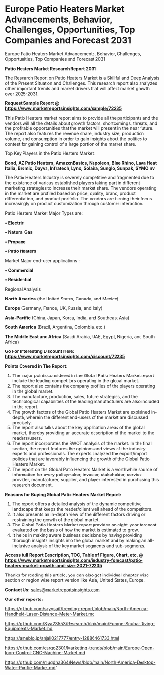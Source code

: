 # Europe Patio Heaters Market Advancements, Behavior, Challenges, Opportunities, Top Companies and Forecast 2031
Europe Patio Heaters Market Advancements, Behavior, Challenges, Opportunities, Top Companies and Forecast 2031

<strong>Patio Heaters Market Research Report 2031</strong>

The Research Report on Patio Heaters Market is a Skillful and Deep Analysis of the Present Situation and Challenges. This research report also analyzes other important trends and market drivers that will affect market growth over 2025-2031.

<strong>Request Sample Report @ <a href=https://www.marketreportsinsights.com/sample/72235>https://www.marketreportsinsights.com/sample/72235</a></strong>

This Patio Heaters market report aims to provide all the participants and the vendors will all the details about growth factors, shortcomings, threats, and the profitable opportunities that the market will present in the near future. The report also features the revenue share, industry size, production volume, and consumption in order to gain insights about the politics to contest for gaining control of a large portion of the market share.

Top Key Players in the Patio Heaters Market:

<strong>Bond, AZ Patio Heaters, AmazonBasics, Napoleon, Blue Rhino, Lava Heat Italia, Bromic, Dayva, Infratech, Lynx, Solaira, Sunglo, Sunpak, SYMO nv</strong>

The Patio Heaters Industry is severely competitive and fragmented due to the existence of various established players taking part in different marketing strategies to increase their market share. The vendors operating in the market are profiled based on price, quality, brand, product differentiation, and product portfolio. The vendors are turning their focus increasingly on product customization through customer interaction.

Patio Heaters Market Major Types are:

<strong>• Electric

• Natural Gas

• Propane

• Patio Heaters</strong>

Market Major end-user applications :

<strong>• Commercial

• Residential</strong>

Regional Analysis

</u><strong><b>North America</b></strong> (the United States, Canada, and Mexico)

<strong><b>Europe </b></strong>(Germany, France, UK, Russia, and Italy)

<strong><b>Asia-Pacific</b></strong> (China, Japan, Korea, India, and Southeast Asia)

<strong><b>South America</b></strong> (Brazil, Argentina, Colombia, etc.)

<strong><b>The Middle East and Africa</b></strong> (Saudi Arabia, UAE, Egypt, Nigeria, and South Africa)

<strong>Go For Interesting Discount Here: <a href=https://www.marketreportsinsights.com/discount/72235>https://www.marketreportsinsights.com/discount/72235</a></strong>

<strong>Points Covered in The Report:</strong>
<ol>
  <li>The major points considered in the Global Patio Heaters Market report include the leading competitors operating in the global market.</li>
  <li>The report also contains the company profiles of the players operating in the global market.</li>
  <li>The manufacture, production, sales, future strategies, and the technological capabilities of the leading manufacturers are also included in the report.</li>
  <li>The growth factors of the Global Patio Heaters Market are explained in-depth, wherein the different end-users of the market are discussed precisely.</li>
  <li>The report also talks about the key application areas of the global market, thereby providing an accurate description of the market to the readers/users.</li>
  <li>The report incorporates the SWOT analysis of the market. In the final section, the report features the opinions and views of the industry experts and professionals. The experts analyzed the export/import policies that are favorably influencing the growth of the Global Patio Heaters Market.</li>
  <li>The report on the Global Patio Heaters Market is a worthwhile source of information for every policymaker, investor, stakeholder, service provider, manufacturer, supplier, and player interested in purchasing this research document.</li>
</ol>
<strong>Reasons for Buying Global Patio Heaters Market Report:</strong>

<ol>
  <li>The report offers a detailed analysis of the dynamic competitive landscape that keeps the reader/client well ahead of the competitors.</li>
  <li>It also presents an in-depth view of the different factors driving or restraining the growth of the global market.</li>
  <li>The Global Patio Heaters Market report provides an eight-year forecast evaluated on the basis of how the market is estimated to grow.</li>
  <li>It helps in making aware business decisions by having providing thorough insights insights into the global market and by making an all-inclusive analysis of the key market segments and sub-segments.</li>
</ol>
<strong>Access full Report Description, TOC, Table of Figure, Chart, etc. @ <a href=https://www.marketreportsinsights.com/industry-forecast/patio-heaters-market-growth-and-size-2021-72235>https://www.marketreportsinsights.com/industry-forecast/patio-heaters-market-growth-and-size-2021-72235</a></strong>


Thanks for reading this article; you can also get individual chapter wise section or region wise report version like Asia, United States, Europe.

<strong>Contact Us:</strong>
sales@marketreportsinsights.com

<strong>Our other reports:</strong>

<a href=https://github.com/sayysaif/trending-report/blob/main/North-America-Handheld-Laser-Distance-Meter-Market.md>https://github.com/sayysaif/trending-report/blob/main/North-America-Handheld-Laser-Distance-Meter-Market.md</a>

<a href=https://github.com/Siya23553/Research/blob/main/Europe-Scuba-Diving-Equipments-Market.md>https://github.com/Siya23553/Research/blob/main/Europe-Scuba-Diving-Equipments-Market.md</a>

<a href=https://ameblo.jp/anjali0217777/entry-12886461733.html>https://ameblo.jp/anjali0217777/entry-12886461733.html</a>

<a href=https://github.com/cargo2301/Marketing-trends/blob/main/Europe-Open-loop-Control-CNC-Machine-Market.md>https://github.com/cargo2301/Marketing-trends/blob/main/Europe-Open-loop-Control-CNC-Machine-Market.md</a>

<a href=https://github.com/mugdha364/News/blob/main/North-America-Desktop-Water-Purifie-Market.md>https://github.com/mugdha364/News/blob/main/North-America-Desktop-Water-Purifie-Market.md</a>"
